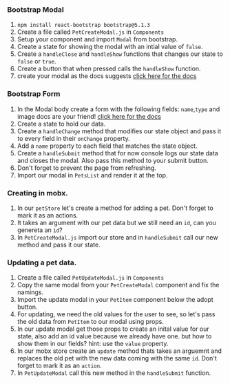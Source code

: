 ### Bootstrap Modal

1. `npm install react-bootstrap bootstrap@5.1.3`
2. Create a file called `PetCreateModal.js` in `Components`
3. Setup your component and import `Modal` from bootstrap.
4. Create a state for showing the modal with an intial value of `false`.
5. Create a `handleClose` and `handleShow` functions that changes our state to `false` or `true`.
6. Create a button that when pressed calls the `handleShow` function.
7. create your modal as the docs suggests [click here for the docs](https://react-bootstrap.github.io/components/modal/)

### Bootstrap Form

1. In the Modal body create a form with the following fields: `name`,`type` and image docs are your friend! [click here for the docs](https://react-bootstrap.github.io/components/forms/)
2. Create a state to hold our data.
3. Create a `handleChange` method that modifies our state object and pass it to every field in their `onChange` property. 
4. Add a `name` property to each field that matches the state object.
5. Create a `handleSubmit` method that for now console logs our state data and closes the modal. Also pass this method to your submit button.
6. Don't forget to prevent the page from refreshing.
7. Import our modal in `PetsList` and render it at the top.

### Creating in mobx.

1. In our `petStore` let's create a method for adding a pet. Don't forget to mark it as an actions.
2. It takes an argument with our pet data but we still need an `id`, can you genereta an `id`?
3. In `PetCreateModal.js` import our store and in `handleSubmit` call our new method and pass it our state.

### Updating a pet data.

1. Create a file called `PetUpdateModal.js` in `Components`
2. Copy the same modal from your `PetCreateModal` component and fix the namings.
3. Import the update modal in your `PetItem` component below the adopt button.
4. For updating, we need the old values for the user to see, so let's pass the old data from `PetItem` to our modal using props.
5. In our update modal get those props to create an inital value for our state, also add an id value because we already have one. but how to show them in our fields? hint: use the `value` property.
6. In our mobx store create an `update` method thats takes an arguemnt and replaces the old pet with the new data coming with the same `id`. Don't forget to mark it as an `action`.
7. In `PetUpdateModal` call this new method in the `handleSubmit` function.
